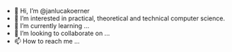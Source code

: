 - 👋 Hi, I’m @janlucakoerner
- 👀 I’m interested in practical, theoretical and technical computer science.
- 🌱 I’m currently learning ...
- 💞️ I’m looking to collaborate on ...
- 📫 How to reach me ...

<!---
janlucakoerner/janlucakoerner is a ✨ special ✨ repository because its `README.md` (this file) appears on your GitHub profile.
You can click the Preview link to take a look at your changes.
--->
